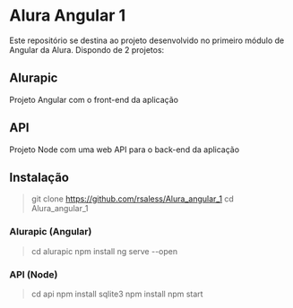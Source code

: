 # Alura Angular 1
Este repositório se destina ao projeto desenvolvido no primeiro módulo de Angular da Alura. Dispondo de 2 projetos:


## Alurapic
Projeto Angular com o front-end da aplicação

## API
Projeto Node com uma web API para o back-end da aplicação

## Instalação

> git clone https://github.com/rsaless/Alura_angular_1 
> cd Alura_angular_1  

### Alurapic (Angular)
> cd alurapic
> npm install
> ng serve --open

### API (Node)
> cd api
> npm install sqlite3
> npm install
> npm start  
